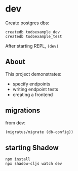 # dev

Create postgres dbs:

``` shell
createdb todoexample_dev
createdb todoexample_test
```

After starting REPL, `(dev)`

## About

This project demonstrates:

- specify endpoints
- writing endpoint tests
- creating a frontend

## migrations

from dev:

``` clojure
(migratus/migrate (db-config))
```

## starting Shadow

``` shell
npm install
npx shadow-cljs watch dev
```

